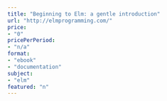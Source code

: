 ```yaml
---
title: "Beginning to Elm: a gentle introduction"
url: "http://elmprogramming.com/"
price: 
- "0"
pricePerPeriod: 
- "n/a"
format: 
- "ebook"
- "documentation"
subject: 
- "elm"
featured: "n"
---
```

